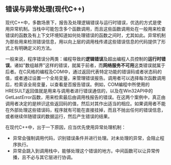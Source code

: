 ## 错误与异常处理(现代C++)

现代C++中，多数场景下，报告及处理逻辑错误与运行时错误，优选的方式是使用异常机制。当栈中可能包含多个函数调用，而且这些函数调用处在一般用来检查错误的函数及有上下文环境知道如何处理错误的函数之间时，尤其如此。异常机制为那些用来检测错误信息，用以向上层的调用栈传递这些错误信息的代码提供了形式上有明确定义的方法。

一般来说，程序错误分两类：编程导致的**逻辑错误**及超出编程人员控制的**运行时错误**。诸如"数组越界"这样的错误，就属于前者，而**网络服务不可用**这类错误就属于后者。在C风格的编程及COM中，通过返回代表特定功能的错误码或者状态码的值，或者通过设置一个全局变量，来管理错误报告。调用者可以选择每次函数调用后，检索该全局变量，以查看是否报告错误。例如，COM编程中所使用的HRESULT返回值就是用来与调用者进行错误通信的，以及在Win32API中的GetLastError函数，用来检索最后由调用栈报告的错误。在这两个案例中，真正由调用者决定的是辨识这些返回码的值，然后对其作出适当的相应。如果调用者不能在外部处理这些错误码，程序就有可能在直接挂掉，而且不抛出任何的错误信息，或者继续伴随错误的数据运行，然后产生错误的结果。

在现代C++中，出于一下原因，应当优先使用异常处理机制：
  * 异常会强制调用代码，识别错误条件并进行处理。对未处理的异常，会阻止程序执行。
  * 异常会跳入到调用栈中，能够处理这个错误的地方。中间函数可以让异常传播，且不必与其它层进行协调。
